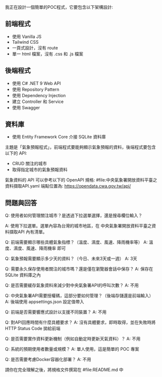 我正在設計一個簡單的POC程式，它要包含以下架構設計:

## 前端程式

- 使用 Vanilla JS
- Tailwind CSS
- 一頁式設計，沒有 route
- 單一 html 檔案，沒有 .css 和 .js 檔案

## 後端程式

- 使用 C# .NET 9 Web API
- 使用 Repository Pattern
- 使用 Dependency Injection
- 建立 Controller 和 Service
- 使用 Swagger

## 資料庫

- 使用 Entity Framework Core 介接 SQLite 資料庫

主題是「氣象預報程式」，前端程式要能夠顯示氣象預報的資料，後端程式要包含以下的 API:

- CRUD 關注的城市
- 取得指定城市的氣象預報資料

氣象資料的 API 可以參考以下的 OpenAPI 規格: #file:中央氣象署開放資料平臺之資料擷取API.yaml
端點位置為: https://opendata.cwa.gov.tw/api/


## 問題與回答
Q: 使用者如何管理關注城市？是透過下拉選單選擇，還是搜尋欄位輸入？

A: 使用下拉選單。選單內容為台灣的城市地區，在 中央氣象署開放資料平臺之資料擷取API 內有清單。

Q: 前端需要顯示哪些具體氣象指標？（溫度、濕度、風速、降雨機率等）
A: 溫度、濕度、風速、降雨機率 即可

Q: 氣象預報需要顯示多少天的資料？（今日、未來3天或一週）
A: 3天

Q: 需要永久保存使用者關注的城市嗎？還是僅在瀏覽器會話中保存？
A: 保存在 SQLite 資料庫之內

Q: 是否需要緩存氣象資料來減少對中央氣象署API的呼叫次數？
A: 不用

Q: 中央氣象署API需要授權碼，這部分要如何管理？（後端存儲還是前端輸入）
A: 後端使用 appsettings.json 設定值帶入


Q: 前端是否需要響應式設計以支援不同裝置？
A: 不用

Q: 對API回應時間有什麼具體要求？
A: 沒有具體要求，即時取得，並在失敗時將 HTTP Status Code 拋給前端

Q: 是否需要實作資料更新機制（例如自動定時更新天氣資料）？
A: 不用

Q: 系統的預期使用者數量或規模？
A: 單人使用，這是簡單的 POC 專案

Q: 是否需要考慮Docker容器化部署？
A: 不用

請你在完全理解之後，將規格文件撰寫在 #file:README.md 中

